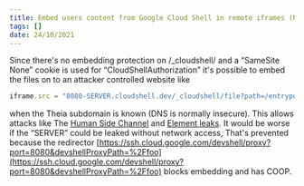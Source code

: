 ```yaml
---
title: Embed users content from Google Cloud Shell in remote iframes (Not fixed)
tags: []
date: 24/10/2021
---
```



Since there's no embedding protection on /_cloudshell/ and a “SameSite None” cookie is used for “CloudShellAuthorization” it's possible to embed the files on to an attacker controlled website like
```js
iframe.src = "8080-SERVER.cloudshell.dev/_cloudshell/file?path=/entrypoint.sh";
```
when the Theia subdomain is known (DNS is normally insecure).
This allows attacks like The [Human Side Channel](https://ronmasas.com/posts/the-human-side-channel) and [Element leaks](https://xsleaks.dev/docs/attacks/element-leaks/).
It would be worse if the “SERVER” could be leaked without network access,
That's prevented because the redirector [https://ssh.cloud.google.com/devshell/proxy?port=8080&devshellProxyPath=%2Ffoo](https://ssh.cloud.google.com/devshell/proxy?port=8080&devshellProxyPath=%2Ffoo) blocks embedding and has COOP.
